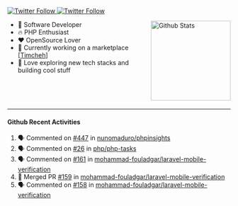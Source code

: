 <p>
  <a href="https://twitter.com/50bhan">
    <img alt="Twitter Follow" src="https://img.shields.io/twitter/follow/50bhan?color=1DA1F2&logo=twitter&style=for-the-badge">
  </a>
  
  <a href="https://www.linkedin.com/in/50bhan">
    <img alt="Twitter Follow" src="https://img.shields.io/badge/LinkedIn-0077B5?style=for-the-badge&logo=linkedin&logoColor=white">
  </a>
</p>

<img alt="Github Stats" src="https://github-readme-stats.vercel.app/api?username=50bhan&show_icons=true" align="right" height="180" />

- 🔭 Software Developer
- :fire: PHP Enthusiast
- :hearts: OpenSource Lover
- :mega: Currently working on a marketplace [[Timcheh](https://timcheh.com)]
- 🚀 Love exploring new tech stacks and building cool stuff

<br><br><br><hr>

#### Github Recent Activities
<!--START_SECTION:activity-->
1. 🗣 Commented on [#447](https://github.com/nunomaduro/phpinsights/issues/447) in [nunomaduro/phpinsights](https://github.com/nunomaduro/phpinsights)
2. 🗣 Commented on [#26](https://github.com/php/php-tasks/issues/26) in [php/php-tasks](https://github.com/php/php-tasks)
3. 🗣 Commented on [#161](https://github.com/mohammad-fouladgar/laravel-mobile-verification/issues/161) in [mohammad-fouladgar/laravel-mobile-verification](https://github.com/mohammad-fouladgar/laravel-mobile-verification)
4. 🎉 Merged PR [#159](https://github.com/mohammad-fouladgar/laravel-mobile-verification/pull/159) in [mohammad-fouladgar/laravel-mobile-verification](https://github.com/mohammad-fouladgar/laravel-mobile-verification)
5. 🗣 Commented on [#158](https://github.com/mohammad-fouladgar/laravel-mobile-verification/issues/158) in [mohammad-fouladgar/laravel-mobile-verification](https://github.com/mohammad-fouladgar/laravel-mobile-verification)
<!--END_SECTION:activity-->
